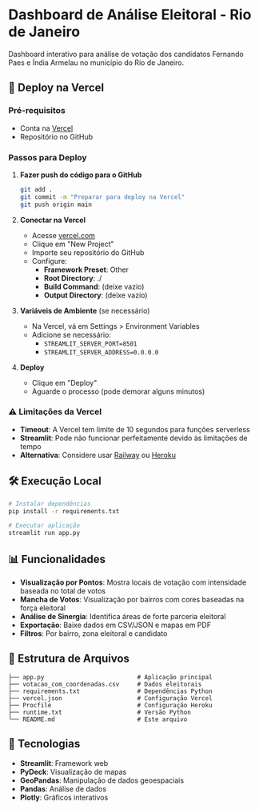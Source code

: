 # Dashboard de Análise Eleitoral - Rio de Janeiro

Dashboard interativo para análise de votação dos candidatos Fernando Paes e Índia Armelau no município do Rio de Janeiro.

## 🚀 Deploy na Vercel

### Pré-requisitos
- Conta na [Vercel](https://vercel.com)
- Repositório no GitHub

### Passos para Deploy

1. **Fazer push do código para o GitHub**
   ```bash
   git add .
   git commit -m "Preparar para deploy na Vercel"
   git push origin main
   ```

2. **Conectar na Vercel**
   - Acesse [vercel.com](https://vercel.com)
   - Clique em "New Project"
   - Importe seu repositório do GitHub
   - Configure:
     - **Framework Preset**: Other
     - **Root Directory**: ./
     - **Build Command**: (deixe vazio)
     - **Output Directory**: (deixe vazio)

3. **Variáveis de Ambiente** (se necessário)
   - Na Vercel, vá em Settings > Environment Variables
   - Adicione se necessário:
     - `STREAMLIT_SERVER_PORT=8501`
     - `STREAMLIT_SERVER_ADDRESS=0.0.0.0`

4. **Deploy**
   - Clique em "Deploy"
   - Aguarde o processo (pode demorar alguns minutos)

### ⚠️ Limitações da Vercel

- **Timeout**: A Vercel tem limite de 10 segundos para funções serverless
- **Streamlit**: Pode não funcionar perfeitamente devido às limitações de tempo
- **Alternativa**: Considere usar [Railway](https://railway.app) ou [Heroku](https://heroku.com)

## 🛠️ Execução Local

```bash
# Instalar dependências
pip install -r requirements.txt

# Executar aplicação
streamlit run app.py
```

## 📊 Funcionalidades

- **Visualização por Pontos**: Mostra locais de votação com intensidade baseada no total de votos
- **Mancha de Votos**: Visualização por bairros com cores baseadas na força eleitoral
- **Análise de Sinergia**: Identifica áreas de forte parceria eleitoral
- **Exportação**: Baixe dados em CSV/JSON e mapas em PDF
- **Filtros**: Por bairro, zona eleitoral e candidato

## 📁 Estrutura de Arquivos

```
├── app.py                          # Aplicação principal
├── votacao_com_coordenadas.csv     # Dados eleitorais
├── requirements.txt                # Dependências Python
├── vercel.json                     # Configuração Vercel
├── Procfile                        # Configuração Heroku
├── runtime.txt                     # Versão Python
└── README.md                       # Este arquivo
```

## 🔧 Tecnologias

- **Streamlit**: Framework web
- **PyDeck**: Visualização de mapas
- **GeoPandas**: Manipulação de dados geoespaciais
- **Pandas**: Análise de dados
- **Plotly**: Gráficos interativos
